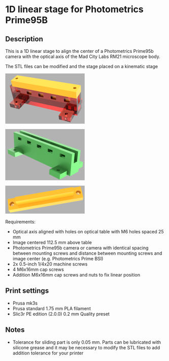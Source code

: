 # 1D linear stage for Photometrics Prime95B

## Description

This is a 1D linear stage to align the center of a Photometrics Prime95b camera with the optical axis of the Mad City Labs RM21 microscope body.

The STL files can be modified and the stage placed on a kinematic stage

![Assembled stage](assembled.png)

![Assembled mount](base.png)

![Assembled mount](mount.png)

Requirements: 
  * Optical axis aligned with holes on optical table with M6 holes spaced 25 mm
  * Image centered 112.5 mm above table
  * Photometrics Prime95b camera or camera with identical spacing between mounting screws and distance between mounting screws and image center (e.g. Photometrics Prime BSI)
  * 2x 0.5-inch 1/4x20 machine screws
  * 4 M6x16mm cap screws
  * Addition M6x16mm cap screws and nuts to fix linear position

## Print settings

* Prusa mk3s
* Prusa standard 1.75 mm PLA filament
* Slic3r PE edition (2.0.0) 0.2 mm Quality preset

## Notes

* Tolerance for sliding part is only 0.05 mm. Parts can be lubricated with silicone grease and it may be necessary to modify the STL files to add addition tolerance for your printer
